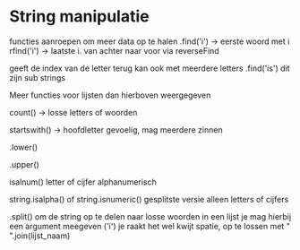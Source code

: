 # String manipulatie

functies aanroepen om meer data op te halen
.find('i') -> eerste woord met i
rfind('i') -> laatste i. van achter naar voor via reverseFind

geeft de index van de letter terug
kan ook met meerdere letters .find('is') dit zijn sub strings

Meer functies voor lijsten dan hierboven weergegeven

count() -> losse letters of woorden

startswith() -> hoofdletter gevoelig, mag meerdere zinnen

.lower()

.upper()

isalnum() letter of cijfer alphanumerisch

string.isalpha() of string.isnumeric() gesplitste versie alleen letters of cijfers

.split() om de string op te delen naar losse woorden in een lijst
je mag hierbij een argument meegeven ('i') je raakt het wel kwijt spatie, op te lossen met " ".join(lijst_naam)
